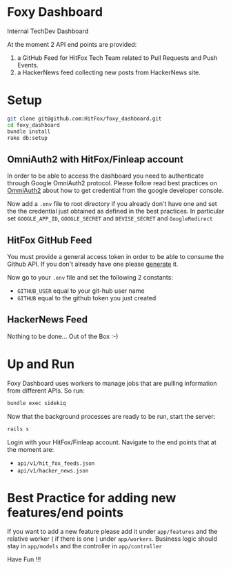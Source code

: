 # Foxy Dashboard
Internal TechDev Dashboard

At the moment 2 API end points are provided:
1. a GitHub Feed for HitFox Tech Team related to Pull Requests and Push Events.
2. a HackerNews feed collecting new posts from HackerNews site.

# Setup

```bash
git clone git@github.com:HitFox/foxy_dashboard.git
cd foxy_dashboard
bundle install
rake db:setup
```
## OmniAuth2 with HitFox/Finleap account
In order to be able to access the dashboard you need to authenticate through Google OmniAuth2 protocol.
Please follow read best practices on [OmmiAuth2] about how to get credential from the google developer console.

Now add a `.env` file to root directory if you already don't have one and set the the credential just obtained as defined in the best practices. In particular set `GOOGLE_APP_ID`, `GOOGLE_SECRET` and `DEVISE_SECRET` and `GoogleRedirect`

## HitFox GitHub Feed
You must provide a general access token in order to be able to consume the Github API. If you don't already have one please [generate] it.

Now go to your `.env` file and set the following 2 constants:
* `GITHUB_USER` equal to your git-hub user name
* `GITHUB` equal to the github token you just created

## HackerNews Feed
Nothing to be done... Out of the Box :-)

# Up and Run
Foxy Dashboard uses workers to manage jobs that are pulling information from different APIs. So run:
```bash
bundle exec sidekiq
```

Now that the background processes are ready to be run, start the server:
```bash
rails s
```

Login with your HitFox/Finleap account. Navigate to the end points that at the moment are:
* `api/v1/hit_fox_feeds.json`
* `api/v1/hacker_news.json`

# Best Practice for adding new features/end points
If you want to add a new feature please add it under `app/features` and the relative worker ( if there is one ) under `app/workers`. Business logic should stay in `app/models` and the controller in `app/controller`

Have Fun !!!


[generate]: https://github.com/blog/1509-personal-api-tokens
[OmmiAuth2]: https://github.com/HitFox/best-practices/blob/master/authentication/google_oauth2.md
